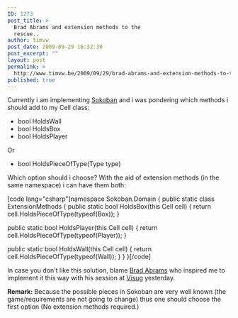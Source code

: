 ```yaml
---
ID: 1273
post_title: >
  Brad Abrams and extension methods to the
  rescue..
author: timvw
post_date: 2009-09-29 16:32:30
post_excerpt: ""
layout: post
permalink: >
  http://www.timvw.be/2009/09/29/brad-abrams-and-extension-methods-to-the-rescue/
published: true
---
```

<p>Currently i am implementing <a href="http://en.wikipedia.org/wiki/Sokoban">Sokoban</a> and i was pondering which methods i should add to my Cell class:</p>

<ul>
<li>bool HoldsWall</li>
<li>bool HoldsBox</li>
<li>bool HoldsPlayer</li>
</ul>

<p>Or</p>

<ul>
<li>bool HoldsPieceOfType(Type type)</li>
</ul>

<p>Which option should i choose? With the aid of extension methods (in the same namespace) i can have them both:</p>

[code lang="csharp"]namespace Sokoban.Domain
{
 public static class ExtensionMethods
 {
  public static bool HoldsBox(this Cell cell)
  {
   return cell.HoldsPieceOfType(typeof(Box));
  }

  public static bool HoldsPlayer(this Cell cell)
  {
   return cell.HoldsPieceOfType(typeof(Player));
  }

  public static bool HoldsWall(this Cell cell)
  {
   return cell.HoldsPieceOfType(typeof(Wall));
  }
 }
}[/code]

<p>In case you don't like this solution, blame <a href="http://blogs.msdn.com/brada/">Brad Abrams</a> who inspired me to implement it this way with his session at <a href="http://www.visug.be">Visug</a> yesterday.</p>

<p><b>Remark:</b> Because the possible pieces in Sokoban are very well known (the game/requirements are not going to change) thus one should choose the first option (No extension methods required.)</p>